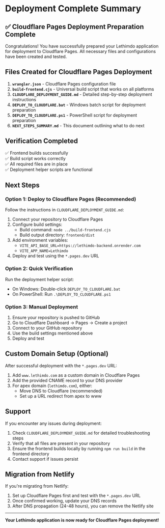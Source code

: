# Deployment Complete Summary

## ✅ Cloudflare Pages Deployment Preparation Complete

Congratulations! You have successfully prepared your Lethimdo application for deployment to Cloudflare Pages. All necessary files and configurations have been created and tested.

## Files Created for Cloudflare Pages Deployment

1. **`wrangler.json`** - Cloudflare Pages configuration file
2. **`build-frontend.cjs`** - Universal build script that works on all platforms
3. **`CLOUDFLARE_DEPLOYMENT_GUIDE.md`** - Detailed step-by-step deployment instructions
4. **`DEPLOY_TO_CLOUDFLARE.bat`** - Windows batch script for deployment preparation
5. **`DEPLOY_TO_CLOUDFLARE.ps1`** - PowerShell script for deployment preparation
6. **`NEXT_STEPS_SUMMARY.md`** - This document outlining what to do next

## Verification Completed

✅ Frontend builds successfully  
✅ Build script works correctly  
✅ All required files are in place  
✅ Deployment helper scripts are functional  

## Next Steps

### Option 1: Deploy to Cloudflare Pages (Recommended)

Follow the instructions in `CLOUDFLARE_DEPLOYMENT_GUIDE.md`:

1. Connect your repository to Cloudflare Pages
2. Configure build settings:
   - Build command: `node ../build-frontend.cjs`
   - Build output directory: `frontend/dist`
3. Add environment variables:
   - `VITE_API_BASE_URL=https://lethimdo-backend.onrender.com`
   - `VITE_APP_NAME=Lethimdo`
4. Deploy and test using the `*.pages.dev` URL

### Option 2: Quick Verification

Run the deployment helper script:
- On Windows: Double-click `DEPLOY_TO_CLOUDFLARE.bat`
- On PowerShell: Run `.\DEPLOY_TO_CLOUDFLARE.ps1`

### Option 3: Manual Deployment

1. Ensure your repository is pushed to GitHub
2. Go to Cloudflare Dashboard → Pages → Create a project
3. Connect to your GitHub repository
4. Use the build settings mentioned above
5. Deploy and test

## Custom Domain Setup (Optional)

After successful deployment with the `*.pages.dev` URL:

1. Add `www.lethimdo.com` as a custom domain in Cloudflare Pages
2. Add the provided CNAME record to your DNS provider
3. For apex domain (`lethimdo.com`), either:
   - Move DNS to Cloudflare (recommended)
   - Set up a URL redirect from apex to www

## Support

If you encounter any issues during deployment:

1. Check `CLOUDFLARE_DEPLOYMENT_GUIDE.md` for detailed troubleshooting steps
2. Verify that all files are present in your repository
3. Ensure the frontend builds locally by running `npm run build` in the frontend directory
4. Contact support if issues persist

## Migration from Netlify

If you're migrating from Netlify:

1. Set up Cloudflare Pages first and test with the `*.pages.dev` URL
2. Once confirmed working, update your DNS records
3. After DNS propagation (24-48 hours), you can remove the Netlify site

---

**Your Lethimdo application is now ready for Cloudflare Pages deployment!**